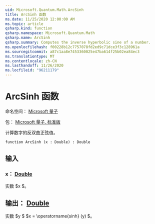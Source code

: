 ```yaml
---
uid: Microsoft.Quantum.Math.ArcSinh
title: ArcSinh 函数
ms.date: 11/25/2020 12:00:00 AM
ms.topic: article
qsharp.kind: function
qsharp.namespace: Microsoft.Quantum.Math
qsharp.name: ArcSinh
qsharp.summary: Computes the inverse hyperbolic sine of a number.
ms.openlocfilehash: f00228b12c7757078fd2ed9c71dce3f3c128961a
ms.sourcegitcommit: a87c1aa8e7453360025e47ba614f25b02ea84ec3
ms.translationtype: MT
ms.contentlocale: zh-CN
ms.lasthandoff: 11/26/2020
ms.locfileid: "96211179"
---
```

# <a name="arcsinh-function"></a>ArcSinh 函数

命名空间： [Microsoft 量子](xref:Microsoft.Quantum.Math)

包： [Microsoft 量子. 标准版](https://nuget.org/packages/Microsoft.Quantum.Standard)


计算数字的反双曲正弦值。

```qsharp
function ArcSinh (x : Double) : Double
```


## <a name="input"></a>输入

### <a name="x--double"></a>x： [Double](xref:microsoft.quantum.lang-ref.double)

实数 $x $。



## <a name="output--double"></a>输出： [Double](xref:microsoft.quantum.lang-ref.double)

实数 $y $ $x = \operatorname{sinh} (y) $。